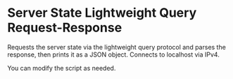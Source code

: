 # Server State Lightweight Query Request-Response
Requests the server state via the lightweight query protocol and parses the response, then prints it as a JSON object. Connects to localhost via IPv4.

You can modify the script as needed.

